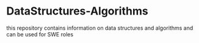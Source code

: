 # DataStructures-Algorithms
this repository contains information on data structures and algorithms and can be used for SWE roles
